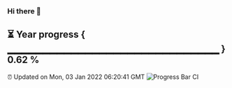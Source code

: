 ### Hi there 👋
⏳ Year progress { ▁▁▁▁▁▁▁▁▁▁▁▁▁▁▁▁▁▁▁▁▁▁▁▁▁▁▁▁▁▁ } 0.62 %
---
⏰ Updated on Mon, 03 Jan 2022 06:20:41 GMT
![Progress Bar CI](https://github.com/liununu/liununu/workflows/Progress%20Bar%20CI/badge.svg)
